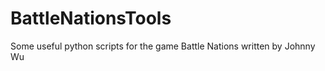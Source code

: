 BattleNationsTools
==================

Some useful python scripts for the game Battle Nations written by Johnny Wu
